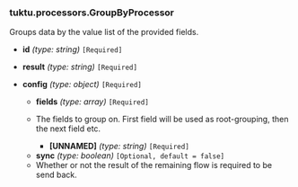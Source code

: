 ### tuktu.processors.GroupByProcessor
Groups data by the value list of the provided fields.

  * **id** *(type: string)* `[Required]`

  * **result** *(type: string)* `[Required]`

  * **config** *(type: object)* `[Required]`

    * **fields** *(type: array)* `[Required]`
    - The fields to group on. First field will be used as root-grouping, then the next field etc.

      * **[UNNAMED]** *(type: string)* `[Required]`

    * **sync** *(type: boolean)* `[Optional, default = false]`
    - Whether or not the result of the remaining flow is required to be send back.

